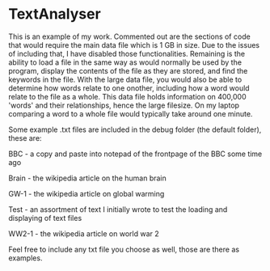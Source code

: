 # TextAnalyser
This is an example of my work.
Commented out are the sections of code that would require the main data file which is 1 GB in size.
Due to the issues of including that, I have disabled those functionalities.
Remaining is the ability to load a file in the same way as would normally be used by the program, display the contents of the file as they are stored, and find the keywords in the file.
With the large data file, you would also be able to determine how words relate to one onother, including how a word would relate to the file as a whole.
This data file holds information on 400,000 'words' and their relationships, hence the large filesize.
On my laptop comparing a word to a whole file would typically take around one minute.

Some example .txt files are included in the debug folder (the default folder), these are:

BBC - a copy and paste into notepad of the frontpage of the BBC some time ago

Brain - the wikipedia article on the human brain

GW-1 - the wikipedia article on global warming

Test - an assortment of text I initially wrote to test the loading and displaying of text files

WW2-1 - the wikipedia article on world war 2


Feel free to include any txt file you choose as well, those are there as examples.
